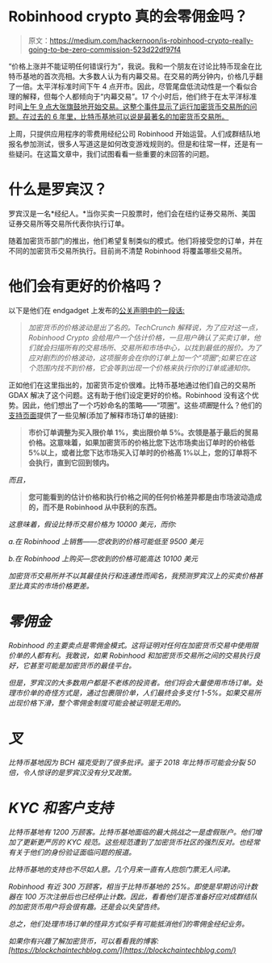 # Robinhood crypto 真的会零佣金吗？

> 原文：<https://medium.com/hackernoon/is-robinhood-crypto-really-going-to-be-zero-commission-523d22df97f4>

“价格上涨并不能证明任何错误行为”，我说。我和一个朋友在讨论比特币现金在比特币基地的首次亮相。大多数人认为有内幕交易。在交易的两分钟内，价格几乎翻了一倍。太平洋标准时间下午 4 点开市。因此，尽管尾盘低流动性是一个看似合理的解释，但每个人都倾向于“内幕交易”。17 个小时后，他们终于在太平洋标准时间[上午 9 点大张旗鼓地开始交易。这整个事件显示了运行加密货币交易所的问题。在过去的 6 年里，比特币基地可以说是最著名的加密货币交易所。](https://blog.gdax.com/bitcoin-cash-trading-update-70c17e3dc916)

上周，只提供应用程序的零费用经纪公司 Robinhood 开始运营。人们成群结队地报名参加测试，很多人写道这是如何改变游戏规则的。但是和往常一样，还是有一些疑问。在这篇文章中，我们试图看看一些重要的未回答的问题。

# 什么是罗宾汉？

罗宾汉是一名*经纪人。*当你买卖一只股票时，他们会在纽约证券交易所、美国证券交易所等交易所代表你执行订单。

随着加密货币部门的推出，他们希望复制类似的模式。他们将接受您的订单，并在不同的加密货币交易所执行。目前尚不清楚 Robinhood 将覆盖哪些交易所。

# 他们会有更好的价格吗？

以下是他们在 endgadget 上发布的[公关声明中的一段话:](https://www.engadget.com/2018/01/25/robinhood-will-let-users-trade-cryptocurrencies-for-free/)

> *加密货币的价格波动是出了名的。TechCrunch 解释说，为了应对这一点，Robinhood Crypto 会给用户一个估计价格，一旦用户确认了买卖订单，他们就会扫描所有的交易场所、交易所和市场中心，以找到最低的报价。为了应对剧烈的价格波动，这项服务会在你的订单上加一个“项圈”;如果它在这个范围内找不到价格，它会等到出现一个价格来执行你的订单或通知你。*

正如他们在这里指出的，加密货币定价很难。比特币基地通过他们自己的交易所 GDAX 解决了这个问题。这有助于他们设定更好的价格。Robinhood 没有这个优势。因此，他们想出了一个巧妙命名的策略——“项圈”。这些*项圈*是什么？他们的[支持页面](https://support.robinhood.com/hc/en-us/articles/360000088803-Crypto-Trading)提供了一些见解(添加了解释市场订单的链接):

> [](https://www.investopedia.com/terms/m/marketorder.asp)**市价订单调整为买入限价单 1%，卖出限价单 5%。衣领是基于最后的贸易价格。这意味着，如果加密货币的价格比您下达市场卖出订单时的价格低 5%以上，或者比您下达市场买入订单时的价格高 1%以上，您的订单将不会执行，直到它回到领内。**

*而且，*

> **您可能看到的估计价格和执行价格之间的任何价格差异都是由市场波动造成的，而不是 Robinhood 从中获利的东西。**

*这意味着，假设比特币交易价格为 10000 美元，而你:*

*a.在 Robinhood 上销售——您收到的价格可能低至 9500 美元*

*b.在 Robinhood 上购买—您收到的价格可能高达 10100 美元*

*加密货币交易所并不以其最佳执行和连通性而闻名，我预测罗宾汉上的买卖价格甚至比真实的市场价格更差。*

# *零佣金*

*Robinhood 的主要卖点是零佣金模式。这将证明对任何在加密货币交易中使用限价单的人都有利。我敢说，如果 Robinhood 和加密货币交易所之间的交易执行良好，它甚至可能是加密货币的最佳平台。*

*但是，罗宾汉的大多数用户都是不老练的投资者。他们将会大量使用市场订单。处理市价单的奇怪方式是，通过包裹限价单，人们最终会多支付 1-5%。如果交易所出现价格下滑，整个零佣金制度可能会被证明是无用的。*

# *叉*

*比特币基地因为 BCH 福克受到了很多批评。鉴于 2018 年比特币可能会分裂 50 倍，令人惊讶的是罗宾汉没有分叉政策。*

# *KYC 和客户支持*

*比特币基地有 1200 万顾客。比特币基地面临的最大挑战之一是虚假账户。他们增加了更新更严厉的 KYC 规范。这些规范遭到了加密货币社区的强烈反对。也经常有关于他们的身份验证面临问题的报道。*

*比特币基地的支持也不尽如人意。几个月来一直有人抱怨门票无人问津。*

*Robinhood 有近 300 万顾客，相当于比特币基地的 25%。即使是早期访问计数器在 100 万次注册后也已经停止计数。因此，看看他们是否准备好应对成群结队的加密货币用户将会很有趣。还是会以失望告终。*

*总之，他们处理市场订单的怪异方式似乎有可能抵消他们的零佣金经纪业务。*

*如果你有兴趣了解加密货币，可以看看我的博客:[https://blockchaintechblog.com/](https://blockchaintechblog.com/)*